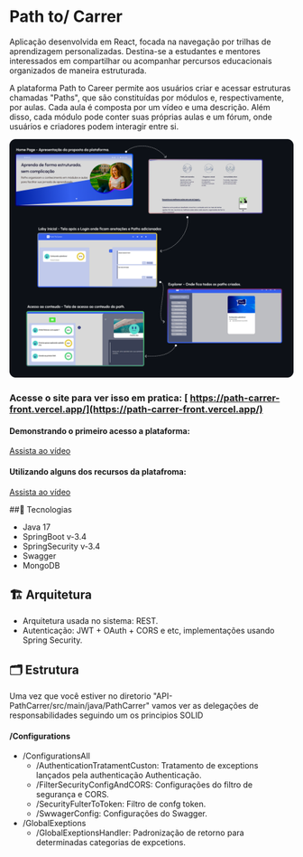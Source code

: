 # Path to/ Carrer

Aplicação desenvolvida em React, focada na navegação por trilhas de aprendizagem personalizadas.
Destina-se a estudantes e mentores interessados em compartilhar ou acompanhar percursos educacionais organizados de maneira estruturada.

A plataforma Path to Career permite aos usuários criar e acessar estruturas chamadas "Paths", que são constituídas por módulos e, respectivamente, por aulas. Cada aula é composta por um vídeo e uma descrição. Além disso, cada módulo pode conter suas próprias aulas e um fórum, onde usuários e criadores podem interagir entre si.

![](https://github.com/AlisonMartinss/Imagens/blob/main/FluxoGrama.png?raw=true)

### Acesse o site para ver isso em pratica: [ https://path-carrer-front.vercel.app/](https://path-carrer-front.vercel.app/)

#### Demonstrando o primeiro acesso a plataforma: 
[Assista ao vídeo](https://www.youtube.com/watch?v=V-uKTesoJds&t=22s)

#### Utilizando alguns dos recursos  da platafroma:
[Assista ao vídeo](https://www.youtube.com/watch?v=y9Uz3luEqzQ)

##🔧 Tecnologias
- Java 17
- SpringBoot v-3.4
- SpringSecurity v-3.4
- Swagger
- MongoDB

## 🏗️ Arquitetura
- Arquitetura usada no sistema: REST.
- Autenticação: JWT + OAuth + CORS e etc, implementações usando Spring Security.

## 🗂️ Estrutura
Uma vez que você estiver no diretorio "API-PathCarrer/src/main/java/PathCarrer" vamos ver as delegações de responsabilidades seguindo um os principios SOLID

#### /Configurations
 - /ConfigurationsAll
   - /AuthenticationTratamentCuston: Tratamento de exceptions lançados pela authenticação Authenticação.
   - /FilterSecurityConfigAndCORS: Configurações do filtro de segurança e CORS.
   - /SecurityFulterToToken: Filtro de confg token.
   - /SwwagerConfig: Configurações do Swagger.
 - /GlobalExeptions
   - /GlobalExeptionsHandler: Padronização de retorno para determinadas categorias de expcetions.
